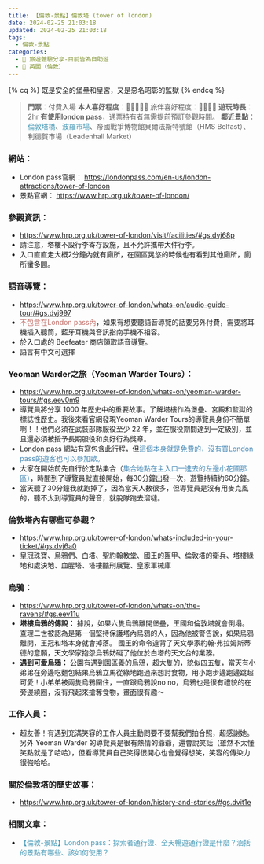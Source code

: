 ```yaml
---
title: 【倫敦-景點】倫敦塔 (tower of london)
date: 2024-02-25 21:03:18
updated: 2024-02-25 21:03:18
tags:
  - 倫敦-景點
categories: 
  - 🌴 旅遊體驗分享-目前皆為自助遊
  - 🥥 英國（倫敦） 
---
```

{% cq %} 既是安全的堡壘和皇宮，又是惡名昭彰的監獄 {% endcq %}
>**門票**：付費入場
>**本人喜好程度**：🌝🌝🌝🌝🌛 旅伴喜好程度：🌝🌝🌝🌝
>**遊玩時長**：2hr
>**有使用london pass**，通票持有者無需提前預訂參觀時間。
>**鄰近景點**：<font color=#4599B6>倫敦塔橋</font>、<font color=#4599B6>波羅市場</font>、帝國戰爭博物館貝爾法斯特號館（HMS Belfast）、利德賀市場（Leadenhall Market）

<!-- more -->
### 網站：
 + London pass官網：
https://londonpass.com/en-us/london-attractions/tower-of-london
 + 景點官網：
https://www.hrp.org.uk/tower-of-london/

### 參觀資訊：
 + https://www.hrp.org.uk/tower-of-london/visit/facilities/#gs.dvj68p
 + 請注意，塔樓不設行李寄存設施，且不允許攜帶大件行李。
 + 入口直直走大概2分鐘內就有廁所，在園區晃悠的時候也有看到其他廁所，廁所蠻多間。

### 語音導覽：
 + https://www.hrp.org.uk/tower-of-london/whats-on/audio-guide-tour/#gs.dvj997
 + <font color=#c36d67>不包含在London pass內</font>，如果有想要聽語音導覽的話要另外付費，需要將耳機插入聽筒，藍牙耳機與音訊指南手機不相容。
 + 於入口處的 Beefeater 商店領取語音導覽。
 + 語言有中文可選擇 

### Yeoman Warder之旅（Yeoman Warder Tours）：
 + https://www.hrp.org.uk/tower-of-london/whats-on/yeoman-warder-tours/#gs.eev0m9
 + 導覽員將分享 1000 年歷史中的重要故事。了解塔樓作為堡壘、宮殿和監獄的標誌性歷史。我後來看官網發現Yeoman Warder Tours的導覽員身份不簡單啊！！他們必須在武裝部隊服役至少 22 年，並在服役期間達到一定級別，並且還必須被授予長期服役和良好行為獎章。
 + London pass 網站有寫包含此行程，但<font color=#4287B5>這個本身就是免費的，沒有買London pass的遊客也可以參加歐。</font>
 + 大家在開始前先自行於定點集合（<font color=#4287B5>集合地點在主入口一進去的左邊小花圃那區）</font>，時間到了導覽員就直接開始，每30分鐘出發一次，遊覽持續約60分鐘。
 + 當天聽了30分鐘我就跑掉了，因為當天人數很多，但導覽員是沒有用麥克風的，聽不太到導覽員的聲音，就脫隊跑去溜噠。

### 倫敦塔內有哪些可參觀？
 + https://www.hrp.org.uk/tower-of-london/whats-included-in-your-ticket/#gs.dvj6a0
 + 皇冠珠寶、烏鴉們、白塔、聖約翰教堂、國王的盔甲、倫敦塔的衛兵、塔樓綠地和處決地、血腥塔、塔樓酷刑展覽、皇家軍械庫

### 烏鴉：
 + https://www.hrp.org.uk/tower-of-london/whats-on/the-ravens/#gs.eev11u
 + **塔樓烏鴉的傳說：**
 據說，如果六隻烏鴉離開堡壘，王國和倫敦塔就會倒塌。
 查理二世被認為是第一個堅持保護塔內烏鴉的人，因為他被警告說，如果烏鴉離開，王冠和塔本身就會掉落。
 國王的命令違背了天文學家約翰·弗拉姆斯蒂德的意願，天文學家抱怨烏鴉妨礙了他位於白塔的天文台的業務。
 + **遇到可愛烏鴉：**
 公園有遇到園區養的烏鴉，超大隻的，貌似四五隻，當天有小弟弟在旁邊吃麵包結果烏鴉立馬從綠地跑過來想討食物，用小跑步邊跑邊跳超可愛！小弟弟被兩隻烏鴉圍住，一直跟烏鴉說no no，烏鴉也是很有禮貌的在旁邊繞圈，沒有飛起來搶奪食物，畫面很有趣～

### 工作人員：
 + 超友善！有遇到充滿笑容的工作人員主動問要不要幫我們拍合照，超感謝她。另外 Yeoman Warder 的導覽員是很有熱情的爺爺，還會說笑話（雖然不太懂笑點就是了哈哈），但看導覽員自己笑得很開心也會覺得想笑，笑容的傳染力很強哈哈。

### 關於倫敦塔的歷史故事：
 + https://www.hrp.org.uk/tower-of-london/history-and-stories/#gs.dvit1e

### 相關文章：
+ <font color=#4599B6>【倫敦-景點】London pass：探索者通行證、全天暢遊通行證是什麼？涵括的景點有哪些、該如何使用？</font> 
